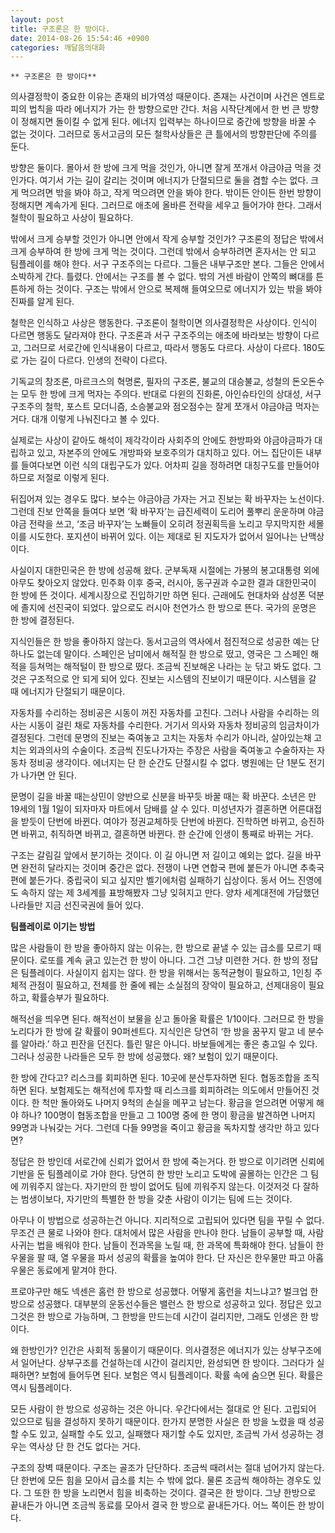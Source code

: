 ```yaml
---
layout: post
title: 구조론은 한 방이다.
date: 2014-08-26 15:54:46 +0900
categories: 깨달음의대화
---
```

 
    ** 구조론은 한 방이다** 

  


의사결정학이 중요한 이유는 존재의 비가역성 때문이다. 존재는 사건이며 사건은 엔트로피의 법칙을 따라 에너지가 가는 한 방향으로만 간다. 처음 시작단계에서 한 번 큰 방향이 정해지면 돌이킬 수 없게 된다. 에너지 입력부는 하나이므로 중간에 방향을 바꿀 수 없는 것이다. 그러므로 동서고금의 모든 철학사상들은 큰 틀에서의 방향판단에 주의를 둔다. 

  


방향은 둘이다. 몰아서 한 방에 크게 먹을 것인가, 아니면 잘게 쪼개서 야금야금 먹을 것인가다. 여기서 가는 길이 갈리는 것이며 에너지가 단절되므로 둘을 겸할 수는 없다. 크게 먹으려면 밖을 봐야 하고, 작게 먹으려면 안을 봐야 한다. 밖이든 안이든 한번 방향이 정해지면 계속가게 된다. 그러므로 애초에 올바른 전략을 세우고 들어가야 한다. 그래서 철학이 필요하고 사상이 필요하다. 

  


밖에서 크게 승부할 것인가 아니면 안에서 작게 승부할 것인가? 구조론의 정답은 밖에서 크게 승부하여 한 방에 크게 먹는 것이다. 그런데 밖에서 승부하려면 혼자서는 안 되고 팀플레이를 해야 한다. 서구 구조주의는 다르다. 그들은 내부구조만 본다. 그들은 안에서 소박하게 간다. 틀렸다. 안에서는 구조를 볼 수 없다. 밖의 거센 바람이 안쪽의 뼈대를 튼튼하게 하는 것이다. 구조는 밖에서 안으로 복제해 들여오므로 에너지가 있는 밖을 봐야 진짜를 알게 된다. 

  


철학은 인식하고 사상은 행동한다. 구조론이 철학이면 의사결정학은 사상이다. 인식이 다르면 행동도 달라져야 한다. 구조론과 서구 구조주의는 애초에 바라보는 방향이 다르고, 그러므로 서로간에 인식내용이 다르고, 따라서 행동도 다르다. 사상이 다르다. 180도로 가는 길이 다르다. 인생의 전략이 다르다. 

  


기독교의 창조론, 마르크스의 혁명론, 필자의 구조론, 불교의 대승불교, 성철의 돈오돈수는 모두 한 방에 크게 먹자는 주의다. 반대로 다윈의 진화론, 아인슈타인의 상대성, 서구 구조주의 철학, 포스트 모더니즘, 소승불교와 점오점수는 잘게 쪼개서 야금야금 먹자는 거다. 대개 이렇게 나눠진다고 볼 수 있다. 

  


실제로는 사상이 같아도 해석이 제각각이라 사회주의 안에도 한방파와 야금야금파가 대립하고 있고, 자본주의 안에도 개방파와 보호주의가 대치하고 있다. 어느 집단이든 내부를 들여다보면 이런 식의 대립구도가 있다. 어차피 길을 정하려면 대칭구도를 만들어야 하므로 저절로 이렇게 된다. 

  


뒤집어져 있는 경우도 많다. 보수는 야금야금 가자는 거고 진보는 확 바꾸자는 노선이다. 그런데 진보 안쪽을 들여다 보면 ‘확 바꾸자’는 급진세력이 도리어 풀뿌리 운운하며 야금야금 전략을 쓰고, ‘조금 바꾸자’는 노빠들이 오히려 정권획득을 노리고 무지막지한 세몰이를 시도한다. 포지션이 바뀌어 있다. 이는 제대로 된 지도자가 없어서 일어나는 난맥상이다. 

  


사실이지 대한민국은 한 방에 성공해 왔다. 군부독재 시절에는 가봉의 봉고대통령 외에 아무도 찾아오지 않았다. 민주화 이후 중국, 러시아, 동구권과 수교한 결과 대한민국이 한 방에 뜬 것이다. 세계시장으로 진입하기만 하면 된다. 근래에도 현대차와 삼성폰 덕분에 졸지에 선진국이 되었다. 앞으로도 러시아 천연가스 한 방으로 뜬다. 국가의 운명은 한 방에 결정된다. 

  


지식인들은 한 방을 좋아하지 않는다. 동서고금의 역사에서 점진적으로 성공한 예는 단 하나도 없는데 말이다. 스페인은 남미에서 해적질 한 방으로 떴고, 영국은 그 스페인 해적을 등쳐먹는 해적털이 한 방으로 떴다. 조금씩 진보해온 나라는 눈 닦고 봐도 없다. 그것은 구조적으로 안 되게 되어 있다. 진보는 시스템의 진보이기 때문이다. 시스템을 갈 때 에너지가 단절되기 때문이다.

  


자동차를 수리하는 정비공은 시동이 꺼진 자동차를 고친다. 그러나 사람을 수리하는 의사는 시동이 걸린 채로 자동차를 수리한다. 거기서 의사와 자동차 정비공의 임금차이가 결정된다. 그런데 문명의 진보는 죽여놓고 고치는 자동차 수리가 아니라, 살아있는채 고치는 외과의사의 수술이다. 조금씩 진도나가자는 주장은 사람을 죽여놓고 수술하자는 자동차 정비공 생각이다. 에너지는 단 한 순간도 단절시킬 수 없다. 병원에는 단 1분도 전기가 나가면 안 된다.   


  


문명이 길을 바꿀 때는상민이 양반으로 신분을 바꾸듯 바꿀 때는 확 바꾼다. 소년은 만 19세의 1월 1일이 되자마자 마트에서 담배를 살 수 있다. 미성년자가 결혼하면 어른대접을 받듯이 단번에 바뀐다. 여야가 정권교체하듯 단번에 바뀐다. 진학하면 바뀌고, 승진하면 바뀌고, 취직하면 바뀌고, 결혼하면 바뀐다. 한 순간에 인생이 통째로 바뀌는 거다.   


구조는 갈림길 앞에서 분기하는 것이다. 이 길 아니면 저 길이고 예외는 없다. 길을 바꾸면 완전히 달라지는 것이며 중간은 없다. 전쟁이 나면 연합국 편에 붙든가 아니면 추축국 편에 붙든가다. 중립국이 되고 싶지만 벨기에처럼 실패하기 십상이다. 동서 어느 진영에도 속하지 않는 제 3세계를 표방해봤자 그냥 잊혀지고 만다. 양차 세계대전에 가담했던 나라들만 지금 선진국권에 들어 있다. 

  


**팀플레이로 이기는 방법** 

  


많은 사람들이 한 방을 좋아하지 않는 이유는, 한 방으로 끝낼 수 있는 급소를 모르기 때문이다. 로또를 계속 긁고 있는건 한 방이 아니다. 그건 그냥 미련한 거다. 한 방의 정답은 팀플레이다. 사실이지 쉽지는 않다. 한 방을 위해서는 동적균형이 필요하고, 1인칭 주체적 관점이 필요하고, 전체를 한 줄에 꿰는 소실점의 장악이 필요하고, 선제대응이 필요하고, 확률승부가 필요하다. 

  


해적선을 띄우면 된다. 해적선이 보물을 싣고 돌아올 확률은 1/10이다. 그러므로 한 방을 노리다가 한 방에 갈 확률이 90퍼센트다. 지식인은 당연히 ‘한 방을 꿈꾸지 말고 네 분수를 알아라.’ 하고 핀잔을 던진다. 틀린 말은 아니다. 바보들에게는 좋은 충고일 수 있다. 그러나 성공한 나라들은 모두 한 방에 성공했다. 왜? 보험이 있기 때문이다. 

  


한 방에 간다고? 리스크를 회피하면 된다. 10곳에 분산투자하면 된다. 협동조합을 조직하면 된다. 보험제도는 해적선에 투자할 때 리스크를 회피하려는 의도에서 만들어진 것이다. 한 척만 돌아와도 나머지 9척의 손실을 메꾸고 남는다. 황금을 얻으려면 어떻게 해야 하나? 100명이 협동조합을 만들고 그 100명 중에 한 명이 황금을 발견하면 나머지 99명과 나눠갖는 거다. 그런데 다들 99명을 죽이고 황금을 독차지할 생각만 하고 있다면? 

  


정답은 한 방인데 서로간에 신뢰가 없어서 한 방에 죽는거다. 한 방으로 이기려면 신뢰에 기반을 둔 팀플레이로 가야 한다. 당연히 한 방만 노리고 도박에 골몰하는 인간은 그 팀에 끼워주지 않는다. 자기만의 한 방이 없어도 팀에 끼워주지 않는다. 이것저것 다 잘하는 범생이보다, 자기만의 특별한 한 방을 갖춘 사람이 이기는 팀에 드는 것이다. 

  


아무나 이 방법으로 성공하는건 아니다. 지리적으로 고립되어 있다면 팀을 꾸릴 수 없다. 무조건 큰 물로 나와야 한다. 대처에서 많은 사람을 만나야 한다. 남들이 공부할 때, 사람 사귀는 법을 배워야 한다. 남들이 전과목을 노릴 때, 한 과목에 특화해야 한다. 남들이 한우물을 팔 때, 열 우물을 파서 성공의 확률을 높여야 한다. 단 자신은 한우물만 파고 아홉우물은 동료에게 맡겨야 한다. 

  


프로야구만 해도 넥센은 홈런 한 방으로 성공했다. 어떻게 홈런을 치느냐고? 벌크업 한 방으로 성공했다. 대부분의 운동선수들은 밸런스 한 방으로 성공하고 있다. 정답은 있고 그것은 한 방으로 가능하며, 그 한방을 만드는데 시간이 걸리지만, 그래도 인생은 한 방이다. 

  


왜 한방인가? 인간은 사회적 동물이기 때문이다. 의사결정은 에너지가 있는 상부구조에서 일어난다. 상부구조를 건설하는데 시간이 걸리지만, 완성되면 한 방이다. 그러다가 실패하면? 보험에 들어두면 된다. 보험은 역시 팀플레이다. 확률 속에 숨으면 된다. 확률은 역시 팀플레이다. 

  


모든 사람이 한 방으로 성공하는 것은 아니다. 우간다에서는 절대로 안 된다. 고립되어 있으므로 팀을 결성하지 못하기 때문이다. 한가지 분명한 사실은 한 방을 노렸을 때 성공할 수도 있고, 실패할 수도 있고, 실패했다 재기할 수도 있지만, 조금씩 가서 성공하는 경우는 역사상 단 한 건도 없다는 거다.

  


구조의 장벽 때문이다. 구조는 골조가 단단하다. 조금씩 때려서는 절대 넘어가지 않는다. 단 한번에 모든 힘을 모아서 급소를 치는 수 밖에 없다. 물론 조금씩 해야하는 경우도 있다. 그 또한 한 방을 노리면서 힘을 비축하는 것이다. 결국은 한 방이다. 그냥 한방으로 끝내든가 아니면 조금씩 동료를 모아서 결국 한 방으로 끝내든가다. 어느 쪽이든 한 방이다.